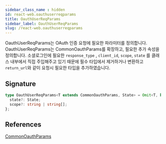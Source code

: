 ```yaml
---
sidebar_class_name : hidden
id: react-web.oauthuserreqparams
title: OauthUserReqParams
sidebar_label: OauthUserReqParams
slug: /react-web.oauthuserreqparams
---
```






OauthUserReqParams는 OAuth 인증 요청에 필요한 파라미터를 정의합니다. OauthUserReqParams는 CommonOauthParams를 확장하고, 필요한 추가 속성을 정의합니다. 소셜로그인에 필요한 `response_type` , `client_id`, `scope`, `state` 를 클래스 내부에서 직접 주입해주고 있기 때문에 필수 타입에서 제거하거나 변환하고 `return_url`와 같이 요청시 필요한 타입을 추가하였습니다.

## Signature

```typescript
type OauthUserReqParams<T extends CommonOauthParams, State> = Omit<T, keyof CommonOauthParams> & {
  state?: State;
  scope?: string | string[];
};
```
## References
 [CommonOauthParams](./react-web.commonoauthparams)

